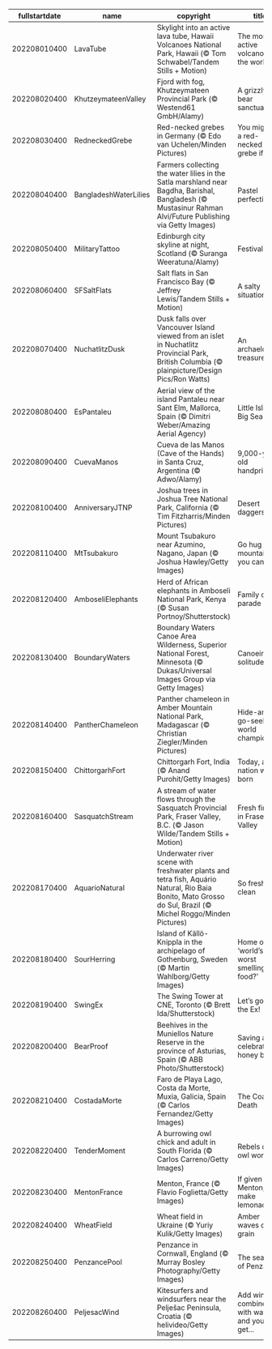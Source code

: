|fullstartdate|name|copyright|title|image|
|--|--|--|--|--|
202208010400|LavaTube|Skylight into an active lava tube, Hawaii Volcanoes National Park, Hawaii (© Tom Schwabel/Tandem Stills + Motion)|The most active volcano in the world|![](/en-CA/2022/08/202208010400LavaTube.jpg)|
202208020400|KhutzeymateenValley|Fjord with fog, Khutzeymateen Provincial Park (© Westend61 GmbH/Alamy)|A grizzly bear sanctuary|![](/en-CA/2022/08/202208020400KhutzeymateenValley.jpg)|
202208030400|RedneckedGrebe|Red-necked grebes in Germany (© Edo van Uchelen/Minden Pictures)|You might be a red-necked grebe if…|![](/en-CA/2022/08/202208030400RedneckedGrebe.jpg)|
202208040400|BangladeshWaterLilies|Farmers collecting the water lilies in the Satla marshland near Bagdha, Barishal, Bangladesh (© Mustasinur Rahman Alvi/Future Publishing via Getty Images)|Pastel perfection|![](/en-CA/2022/08/202208040400BangladeshWaterLilies.jpg)|
202208050400|MilitaryTattoo|Edinburgh city skyline at night, Scotland (© Suranga Weeratuna/Alamy)|Festival fever|![](/en-CA/2022/08/202208050400MilitaryTattoo.jpg)|
202208060400|SFSaltFlats|Salt flats in San Francisco Bay (© Jeffrey Lewis/Tandem Stills + Motion)|A salty situation|![](/en-CA/2022/08/202208060400SFSaltFlats.jpg)|
202208070400|NuchatlitzDusk|Dusk falls over Vancouver Island viewed from an islet in Nuchatlitz Provincial Park, British Columbia (© plainpicture/Design Pics/Ron Watts)|An archaelogical treasure|![](/en-CA/2022/08/202208070400NuchatlitzDusk.jpg)|
202208080400|EsPantaleu|Aerial view of the island Pantaleu near Sant Elm, Mallorca, Spain (© Dimitri Weber/Amazing Aerial Agency)|Little Island, Big Sea|![](/en-CA/2022/08/202208080400EsPantaleu.jpg)|
202208090400|CuevaManos|Cueva de las Manos (Cave of the Hands) in Santa Cruz, Argentina (© Adwo/Alamy)|9,000-year-old handprints|![](/en-CA/2022/08/202208090400CuevaManos.jpg)|
202208100400|AnniversaryJTNP|Joshua trees in Joshua Tree National Park, California (© Tim Fitzharris/Minden Pictures)|Desert daggers?|![](/en-CA/2022/08/202208100400AnniversaryJTNP.jpg)|
202208110400|MtTsubakuro|Mount Tsubakuro near Azumino, Nagano, Japan (© Joshua Hawley/Getty Images)|Go hug a mountain, if you can|![](/en-CA/2022/08/202208110400MtTsubakuro.jpg)|
202208120400|AmboseliElephants|Herd of African elephants in Amboseli National Park, Kenya (© Susan Portnoy/Shutterstock)|Family on parade|![](/en-CA/2022/08/202208120400AmboseliElephants.jpg)|
202208130400|BoundaryWaters|Boundary Waters Canoe Area Wilderness, Superior National Forest, Minnesota (© Dukas/Universal Images Group via Getty Images)|Canoeing in solitude|![](/en-CA/2022/08/202208130400BoundaryWaters.jpg)|
202208140400|PantherChameleon|Panther chameleon in Amber Mountain National Park, Madagascar (© Christian Ziegler/Minden Pictures)|Hide-and-go-seek world champion|![](/en-CA/2022/08/202208140400PantherChameleon.jpg)|
202208150400|ChittorgarhFort|Chittorgarh Fort, India (© Anand Purohit/Getty Images)|Today, a nation was born|![](/en-CA/2022/08/202208150400ChittorgarhFort.jpg)|
202208160400|SasquatchStream|A stream of water flows through the Sasquatch Provincial Park, Fraser Valley, B.C. (© Jason Wilde/Tandem Stills + Motion)|Fresh finds in Fraser Valley|![](/en-CA/2022/08/202208160400SasquatchStream.jpg)|
202208170400|AquarioNatural|Underwater river scene with freshwater plants and tetra fish, Aquário Natural, Rio Baia Bonito, Mato Grosso do Sul, Brazil (© Michel Roggo/Minden Pictures)|So fresh, so clean|![](/en-CA/2022/08/202208170400AquarioNatural.jpg)|
202208180400|SourHerring|Island of Källö-Knippla in the archipelago of Gothenburg, Sweden (© Martin Wahlborg/Getty Images)|Home of the ‘world’s worst smelling food?’|![](/en-CA/2022/08/202208180400SourHerring.jpg)|
202208190400|SwingEx|The Swing Tower at CNE, Toronto (© Brett Ida/Shutterstock)|Let’s go to the Ex!|![](/en-CA/2022/08/202208190400SwingEx.jpg)|
202208200400|BearProof|Beehives in the Muniellos Nature Reserve in the province of Asturias, Spain (© ABB Photo/Shutterstock)|Saving and celebrating honey bees|![](/en-CA/2022/08/202208200400BearProof.jpg)|
202208210400|CostadaMorte|Faro de Playa Lago, Costa da Morte, Muxia, Galicia, Spain (© Carlos Fernandez/Getty Images)|The Coast of Death|![](/en-CA/2022/08/202208210400CostadaMorte.jpg)|
202208220400|TenderMoment|A burrowing owl chick and adult in South Florida (© Carlos Carreno/Getty Images)|Rebels of the owl world|![](/en-CA/2022/08/202208220400TenderMoment.jpg)|
202208230400|MentonFrance|Menton, France (© Flavio Foglietta/Getty Images)|If given Menton, make lemonade|![](/en-CA/2022/08/202208230400MentonFrance.jpg)|
202208240400|WheatField|Wheat field in Ukraine (© Yuriy Kulik/Getty Images)|Amber waves of grain|![](/en-CA/2022/08/202208240400WheatField.jpg)|
202208250400|PenzancePool|Penzance in Cornwall, England (© Murray Bosley Photography/Getty Images)|The sea pool of Penzance|![](/en-CA/2022/08/202208250400PenzancePool.jpg)|
202208260400|PeljesacWind|Kitesurfers and windsurfers near the Pelješac Peninsula, Croatia (© helivideo/Getty Images)|Add wind, combine with water, and you’ll get...|![](/en-CA/2022/08/202208260400PeljesacWind.jpg)|
